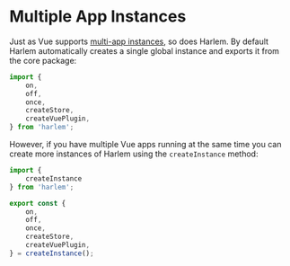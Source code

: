 # Multiple App Instances

Just as Vue supports [multi-app instances](https://vuejs.org/guide/essentials/application.html#multiple-application-instances), so does Harlem. By default Harlem automatically creates a single global instance and exports it from the core package:

```typescript
import {
    on,
    off,
    once,
    createStore,
    createVuePlugin,
} from 'harlem';
```

However, if you have multiple Vue apps running at the same time you can create more instances of Harlem using the `createInstance` method:

```typescript
import {
    createInstance
} from 'harlem';

export const {
    on,
    off,
    once,
    createStore,
    createVuePlugin,
} = createInstance();
```